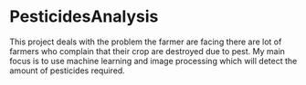 # PesticidesAnalysis
This project deals with the problem the farmer are facing there are lot of farmers who complain that their crop are destroyed due to pest. My main focus is to use machine learning and image processing which will detect the amount of pesticides required.
